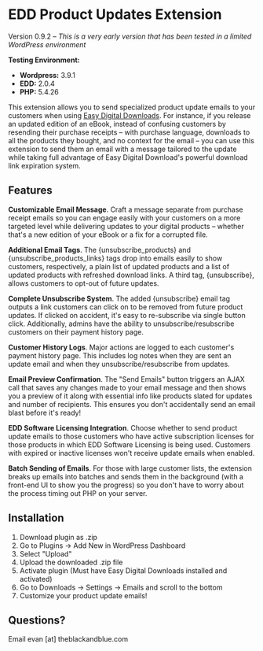 EDD Product Updates Extension
===================

Version 0.9.2 – *This is a very early version that has been tested in a limited WordPress environment*

**Testing Environment:**
* **Wordpress:** 3.9.1
* **EDD:** 2.0.4
* **PHP:** 5.4.26

This extension allows you to send specialized product update emails to your customers when using [Easy Digital Downloads](http://easydigitaldownloads.com/). For instance, if you release an updated edition of an eBook, instead of confusing customers by resending their purchase receipts – with purchase language, downloads to all the products they bought, and no context for the email – you can use this extension to send them an email with a message tailored to the update while taking full advantage of Easy Digital Download's powerful download link expiration system.

## Features
**Customizable Email Message**. Craft a message separate from purchase receipt emails so you can engage easily with your customers on a more targeted level while delivering updates to your digital products – whether that's a new edition of your eBook or a fix for a corrupted file.

**Additional Email Tags**. The {unsubscribe_products} and {unsubscribe_products_links} tags drop into emails easily to show customers, respectively, a plain list of updated products and a list of updated products with refreshed download links. A third tag, {unsubscribe}, allows customers to opt-out of future updates.

**Complete Unsubscribe System**. The added {unsubscribe} email tag outputs a link customers can click on to be removed from future product updates. If clicked on accident, it's easy to re-subscribe via single button click. Additionally, admins have the ability to unsubscribe/resubscribe customers on their payment history page.

**Customer History Logs**. Major actions are logged to each customer's payment history page. This includes log notes when they are sent an update email and when they unsubscribe/resubscribe from updates.

**Email Preview Confirmation**. The "Send Emails" button triggers an AJAX call that saves any changes made to your email message and then shows you a preview of it along with essential info like products slated for updates and number of recipients. This ensures you don't accidentally send an email blast before it's ready!

**EDD Software Licensing Integration**. Choose whether to send product update emails to those customers who have active subscription licenses for those products in which EDD Software Licensing is being used. Customers with expired or inactive licenses won't receive update emails when enabled.

**Batch Sending of Emails**. For those with large customer lists, the extension breaks up emails into batches and sends them in the background (with a front-end UI to show you the progress) so you don't have to worry about the process timing out PHP on your server.

## Installation
1. Download plugin as .zip
2. Go to Plugins -> Add New in WordPress Dashboard
3. Select "Upload"
4. Upload the downloaded .zip file
5. Activate plugin (Must have Easy Digital Downloads installed and activated)
6. Go to Downloads -> Settings -> Emails and scroll to the bottom
7. Customize your product update emails!

## Questions?
Email evan [at] theblackandblue.com